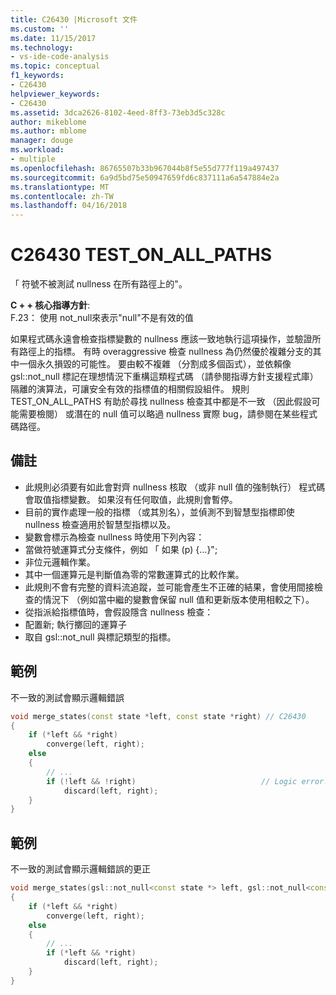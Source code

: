```yaml
---
title: C26430 |Microsoft 文件
ms.custom: ''
ms.date: 11/15/2017
ms.technology:
- vs-ide-code-analysis
ms.topic: conceptual
f1_keywords:
- C26430
helpviewer_keywords:
- C26430
ms.assetid: 3dca2626-8102-4eed-8ff3-73eb3d5c328c
author: mikeblome
ms.author: mblome
manager: douge
ms.workload:
- multiple
ms.openlocfilehash: 86765507b33b967044b8f5e55d777f119a497437
ms.sourcegitcommit: 6a9d5bd75e50947659fd6c837111a6a547884e2a
ms.translationtype: MT
ms.contentlocale: zh-TW
ms.lasthandoff: 04/16/2018
---
```

# <a name="c26430-testonallpaths"></a>C26430 TEST_ON_ALL_PATHS
「 符號不被測試 nullness 在所有路徑上的"。

**C + + 核心指導方針**:   
F.23： 使用 not_null<T>來表示"null"不是有效的值

如果程式碼永遠會檢查指標變數的 nullness 應該一致地執行這項操作，並驗證所有路徑上的指標。 有時 overaggressive 檢查 nullness 為仍然優於複雜分支的其中一個永久損毀的可能性。 要由較不複雜 （分割成多個函式），並依賴像 gsl::not_null 標記在理想情況下重構這類程式碼 （請參閱指導方針支援程式庫） 隔離的演算法，可讓安全有效的指標值的相關假設組件。 規則 TEST_ON_ALL_PATHS 有助於尋找 nullness 檢查其中都是不一致 （因此假設可能需要檢閱） 或潛在的 null 值可以略過 nullness 實際 bug，請參閱在某些程式碼路徑。

## <a name="remarks"></a>備註    
 -  此規則必須要有如此會對齊 nullness 核取 （或非 null 值的強制執行） 程式碼會取值指標變數。 如果沒有任何取值，此規則會暫停。
-  目前的實作處理一般的指標 （或其別名），並偵測不到智慧型指標即使 nullness 檢查適用於智慧型指標以及。
-  變數會標示為檢查 nullness 時使用下列內容：
-  當做符號運算式分支條件，例如 「 如果 (p) {…}";
-  非位元邏輯作業。
-  其中一個運算元是判斷值為零的常數運算式的比較作業。
-  此規則不會有完整的資料流追蹤，並可能會產生不正確的結果，會使用間接檢查的情況下 （例如當中繼的變數會保留 null 值和更新版本使用相較之下）。
-  從指派給指標值時，會假設隱含 nullness 檢查：
-  配置新; 執行擲回的運算子
-  取自 gsl::not_null 與標記類型的指標。
## <a name="example"></a>範例 
不一致的測試會顯示邏輯錯誤

```cpp
void merge_states(const state *left, const state *right) // C26430
{
    if (*left && *right)
        converge(left, right);
    else
    {
        // ...
        if (!left && !right)                            // Logic error!
            discard(left, right);
    }
}
```

## <a name="example"></a>範例 
不一致的測試會顯示邏輯錯誤的更正

```cpp
void merge_states(gsl::not_null<const state *> left, gsl::not_null<const state *> right)
{
    if (*left && *right)
        converge(left, right);
    else
    {
        // ...
        if (*left && *right)
            discard(left, right);
    }
}
```
